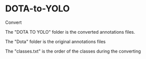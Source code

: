 # DOTA-to-YOLO
Convert

 The "DOTA TO YOLO" folder is the converted annotations files. 
 
 The "Dota" folder is the original annotations files

 The "classes.txt" is the order of the classes during the converting
